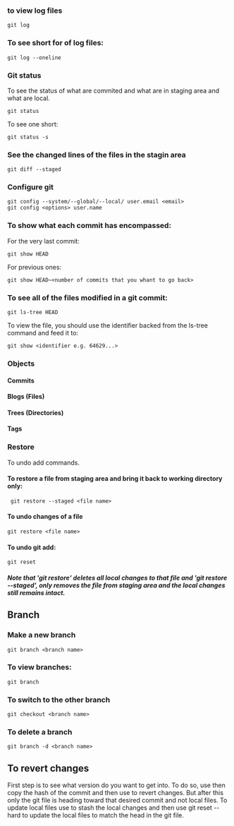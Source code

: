 ### to view log files
```
git log
```
### To see short for of log files:
```
git log --oneline
```
### Git status
To see the status of what are commited and what are in staging area and what are local.
```
git status
```
To see one short:
```
git status -s
```
### See the changed lines of the files in the stagin area 
```
git diff --staged
```
### Configure git
```
git config --system/--global/--local/ user.email <email>
git config <options> user.name
```
### To show what each commit has encompassed:
For the very last commit:
```
git show HEAD
```
For previous ones:
```
git show HEAD~<number of commits that you whant to go back>
```
### To see all of the files modified in a git commit:
```
git ls-tree HEAD
```
To view the file, you should use the identifier backed from the ls-tree command and feed it to:
```
git show <identifier e.g. 64629...>
```
### Objects 

#### Commits
#### Blogs (Files)
#### Trees (Directories)
#### Tags

### Restore
To undo add commands.
#### To restore a file from staging area and bring it back to working directory only:
```
 git restore --staged <file name>
```
#### To undo changes of a file
```
git restore <file name>
```
#### To undo git add:
```
git reset
```
##### Note that 'git restore' deletes all local changes to that file and 'git restore --staged', only removes the file from staging area and the local changes still remains intact.
## Branch
### Make a new branch
```
git branch <branch name>
```
### To view branches:
```
git branch
```
### To switch to the other branch
```
git checkout <branch name>
```
### To delete a branch
```
git branch -d <branch name>
```
## To revert changes
First step is to see what version do you want to get into. To do so, use <git log> then copy the hash of the commit and then use <git reset hash_number> to revert changes. But after this only the git file is heading toward that desired commit and not local files. To update local files use <git stash> to stash the local changes and then use git reset --hard to update the local files to match the head in the git file.
